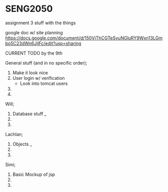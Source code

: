 # SENG2050
assignment 3 stuff with the things


google doc w/ site planning
https://docs.google.com/document/d/150ViThCGTeSyuNGluRY9Wxn13LGmbo5C23dWn6JjlFc/edit?usp=sharing

CURRENT TODO by the 9th

General stuff (and in no specific order);

1. Make it look nice
2. User login w/ verification
    - Look into tomcat users
3. 
4.

Will;

1. Database stuff _
2. 
3.

Lachlan;

1. Objects _
2.
3.

Simi;

1. Basic Mockup of jsp
2.
3.
